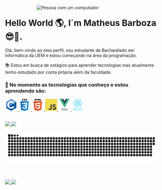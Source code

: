 <img src="https://user-images.githubusercontent.com/71778218/142737694-6304a58f-4377-4b8b-b87e-4328c4956c86.png" min-width="400px" max-width="400px" width="400px" align="right" alt="Pessoa com um computador">
<h1 align="left"><b>Hello World 🌎, I´m Matheus Barboza 😎🌹.</b></h1>
<p align="left">Olá, bem-vindo ao meu perfil, sou estudante de Bacharelado em Informática da UEM e estou começando na área da programação.</p>
<p align="left">📚 Estou em busca de estágios para aprender tecnologias mas atualmente tenho estudado por conta própria além da faculdade.</p>

<h3 align="left">🤖 No momento as tecnologias que conheço e estou aprendendo são:</h3>

<p align="left"> 
<a href="https://www.cprogramming.com/" target="_blank"> <img src="https://raw.githubusercontent.com/devicons/devicon/master/icons/c/c-original.svg" alt="c" width="40" height="40"/> </a> 
<a href="https://www.w3schools.com/css/" target="_blank"> <img src="https://raw.githubusercontent.com/devicons/devicon/master/icons/css3/css3-original-wordmark.svg" alt="css3" width="40" height="40"/> </a> 
<a href="https://www.w3.org/html/" target="_blank"> <img src="https://raw.githubusercontent.com/devicons/devicon/master/icons/html5/html5-original-wordmark.svg" alt="html5" width="40" height="40"/> </a> 
<a href="https://developer.mozilla.org/en-US/docs/Web/JavaScript" target="_blank"> <img src="https://raw.githubusercontent.com/devicons/devicon/master/icons/javascript/javascript-original.svg" alt="javascript" width="40" height="40"/> </a> 
<a href="https://vuejs.org/" target="_blank"> <img src="https://raw.githubusercontent.com/devicons/devicon/master/icons/vuejs/vuejs-original-wordmark.svg" alt="vuejs" width="40" height="40"/> </a>
<a href="https://reactjs.org/" target="_blank"> <img src="https://raw.githubusercontent.com/devicons/devicon/master/icons/react/react-original-wordmark.svg" alt="react" width="40" height="40"/> </a> 
</p>

<br>

<a href="https://github.com/M4Barboza">
  <img height="180em" src="https://github-readme-stats.vercel.app/api?username=M4Barboza&theme=dracula&show_icons=true" />
  <img height="180em" src="https://github-readme-stats.vercel.app/api/top-langs/?username=M4Barboza&layout=compact&langs_count=7&theme=dracula"/>
</a>

<br>
<div align="center">
  
  ![Snake animation](https://github.com/M4Barboza/M4Barboza/blob/output/github-contribution-grid-snake.svg)
  
</div>
<br>
<p align="left">
  <a href="https://www.instagram.com/matheus____barboza/" alt="Instagram">
  <img src="https://img.shields.io/badge/-Instagram-DF0174?style=for-the-badge&logo=instagram&logoColor=white&link=https://www.instagram.com/matheus____barboza/"/>
  </a>
  <a href="https://www.linkedin.com/in/matheus-barboza/" alt="Linkedin">
  <img src="https://img.shields.io/badge/-Linkedin-0e76a8?style=for-the-badge&logo=Linkedin&logoColor=white&link=https://www.linkedin.com/in/matheus-barboza/" /></a>
</p> 






